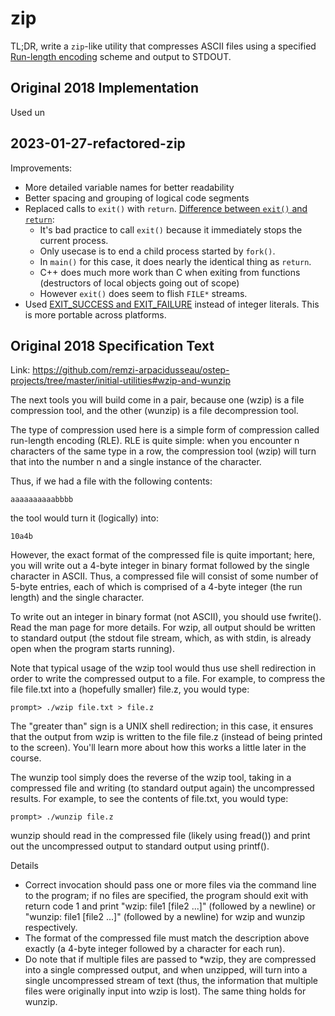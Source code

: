# zip

TL;DR, write a `zip`-like utility that compresses ASCII files using a specified [Run-length encoding](https://en.wikipedia.org/wiki/Run-length_encoding) scheme and output to STDOUT.

## Original 2018 Implementation

Used un

## 2023-01-27-refactored-zip

Improvements:
- More detailed variable names for better readability
- Better spacing and grouping of logical code segments
- Replaced calls to `exit()` with `return`. [Difference between `exit()` and `return`](https://stackoverflow.com/questions/3463551/what-is-the-difference-between-exit-and-return):
  - It's bad practice to call `exit()` because it immediately stops the current process.
  - Only usecase is to end a child process started by `fork()`.
  - In `main()` for this case, it does nearly the identical thing as `return`.
  - C++ does much more work than C when exiting from functions (destructors of local objects going out of scope)
  - However `exit()` does seem to flish `FILE*` streams.
- Used [EXIT_SUCCESS and EXIT_FAILURE](https://en.cppreference.com/w/c/program/EXIT_status) instead of integer literals. This is more portable across platforms.

## Original 2018 Specification Text

Link: https://github.com/remzi-arpacidusseau/ostep-projects/tree/master/initial-utilities#wzip-and-wunzip

The next tools you will build come in a pair, because one (wzip) is a file compression tool, and the other (wunzip) is a file decompression tool.

The type of compression used here is a simple form of compression called run-length encoding (RLE). RLE is quite simple: when you encounter n characters of the same type in a row, the compression tool (wzip) will turn that into the number n and a single instance of the character.

Thus, if we had a file with the following contents:

```
aaaaaaaaaabbbb
```

the tool would turn it (logically) into:

```
10a4b
```

However, the exact format of the compressed file is quite important; here, you will write out a 4-byte integer in binary format followed by the single character in ASCII. Thus, a compressed file will consist of some number of 5-byte entries, each of which is comprised of a 4-byte integer (the run length) and the single character.

To write out an integer in binary format (not ASCII), you should use fwrite(). Read the man page for more details. For wzip, all output should be written to standard output (the stdout file stream, which, as with stdin, is already open when the program starts running).

Note that typical usage of the wzip tool would thus use shell redirection in order to write the compressed output to a file. For example, to compress the file file.txt into a (hopefully smaller) file.z, you would type:

```
prompt> ./wzip file.txt > file.z
```

The "greater than" sign is a UNIX shell redirection; in this case, it ensures that the output from wzip is written to the file file.z (instead of being printed to the screen). You'll learn more about how this works a little later in the course.

The wunzip tool simply does the reverse of the wzip tool, taking in a compressed file and writing (to standard output again) the uncompressed results. For example, to see the contents of file.txt, you would type:

```
prompt> ./wunzip file.z
```

wunzip should read in the compressed file (likely using fread()) and print out the uncompressed output to standard output using printf().

Details
- Correct invocation should pass one or more files via the command line to the program; if no files are specified, the program should exit with return code 1 and print "wzip: file1 [file2 ...]" (followed by a newline) or "wunzip: file1 [file2 ...]" (followed by a newline) for wzip and wunzip respectively.
- The format of the compressed file must match the description above exactly (a 4-byte integer followed by a character for each run).
- Do note that if multiple files are passed to *wzip, they are compressed into a single compressed output, and when unzipped, will turn into a single uncompressed stream of text (thus, the information that multiple files were originally input into wzip is lost). The same thing holds for wunzip.
